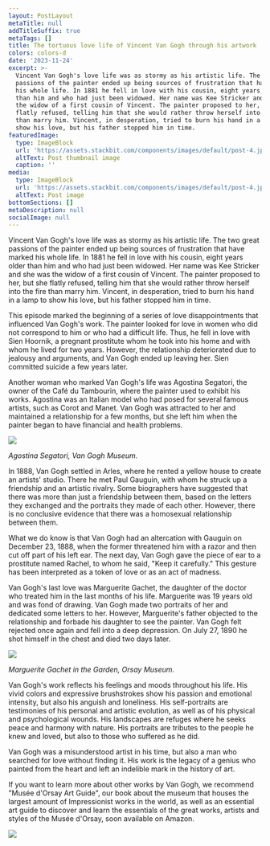 ```yaml
---
layout: PostLayout
metaTitle: null
addTitleSuffix: true
metaTags: []
title: The tortuous love life of Vincent Van Gogh through his artwork
colors: colors-d
date: '2023-11-24'
excerpt: >-
  Vincent Van Gogh's love life was as stormy as his artistic life. The two great
  passions of the painter ended up being sources of frustration that have marked
  his whole life. In 1881 he fell in love with his cousin, eight years older
  than him and who had just been widowed. Her name was Kee Stricker and she was
  the widow of a first cousin of Vincent. The painter proposed to her, but she
  flatly refused, telling him that she would rather throw herself into the fire
  than marry him. Vincent, in desperation, tried to burn his hand in a lamp to
  show his love, but his father stopped him in time.
featuredImage:
  type: ImageBlock
  url: 'https://assets.stackbit.com/components/images/default/post-4.jpeg'
  altText: Post thumbnail image
  caption: ''
media:
  type: ImageBlock
  url: 'https://assets.stackbit.com/components/images/default/post-4.jpeg'
  altText: Post image
bottomSections: []
metaDescription: null
socialImage: null
---
```

Vincent Van Gogh's love life was as stormy as his artistic life. The two great passions of the painter ended up being sources of frustration that have marked his whole life. In 1881 he fell in love with his cousin, eight years older than him and who had just been widowed. Her name was Kee Stricker and she was the widow of a first cousin of Vincent. The painter proposed to her, but she flatly refused, telling him that she would rather throw herself into the fire than marry him. Vincent, in desperation, tried to burn his hand in a lamp to show his love, but his father stopped him in time.

This episode marked the beginning of a series of love disappointments that influenced Van Gogh's work. The painter looked for love in women who did not correspond to him or who had a difficult life. Thus, he fell in love with Sien Hoornik, a pregnant prostitute whom he took into his home and with whom he lived for two years. However, the relationship deteriorated due to jealousy and arguments, and Van Gogh ended up leaving her. Sien committed suicide a few years later.

Another woman who marked Van Gogh's life was Agostina Segatori, the owner of the Café du Tambourin, where the painter used to exhibit his works. Agostina was an Italian model who had posed for several famous artists, such as Corot and Manet. Van Gogh was attracted to her and maintained a relationship for a few months, but she left him when the painter began to have financial and health problems.

![](https://lh3.googleusercontent.com/ci/ALr3YSFygWvV0p7yS4LOHN6WjtCrGz0wRzj-fo-8FEEeBli8ulvDLyS9FXPez5WAS5JSEiRDwz4BaLk=s1200)

*Agostina Segatori, Van Gogh Museum.*


In 1888, Van Gogh settled in Arles, where he rented a yellow house to create an artists' studio. There he met Paul Gauguin, with whom he struck up a friendship and an artistic rivalry. Some biographers have suggested that there was more than just a friendship between them, based on the letters they exchanged and the portraits they made of each other. However, there is no conclusive evidence that there was a homosexual relationship between them.

What we do know is that Van Gogh had an altercation with Gauguin on December 23, 1888, when the former threatened him with a razor and then cut off part of his left ear. The next day, Van Gogh gave the piece of ear to a prostitute named Rachel, to whom he said, "Keep it carefully." This gesture has been interpreted as a token of love or as an act of madness.

Van Gogh's last love was Marguerite Gachet, the daughter of the doctor who treated him in the last months of his life. Marguerite was 19 years old and was fond of drawing. Van Gogh made two portraits of her and dedicated some letters to her. However, Marguerite's father objected to the relationship and forbade his daughter to see the painter. Van Gogh felt rejected once again and fell into a deep depression. On July 27, 1890 he shot himself in the chest and died two days later.

![](https://upload.wikimedia.org/wikipedia/commons/2/2e/Marguerite_Gachet_in_the_Garden.jpg)

*Marguerite Gachet in the Garden, Orsay Museum.*


Van Gogh's work reflects his feelings and moods throughout his life. His vivid colors and expressive brushstrokes show his passion and emotional intensity, but also his anguish and loneliness. His self-portraits are testimonies of his personal and artistic evolution, as well as of his physical and psychological wounds. His landscapes are refuges where he seeks peace and harmony with nature. His portraits are tributes to the people he knew and loved, but also to those who suffered as he did.

Van Gogh was a misunderstood artist in his time, but also a man who searched for love without finding it. His work is the legacy of a genius who painted from the heart and left an indelible mark in the history of art.

If you want to learn more about other works by Van Gogh, we recommend "Musée d'Orsay Art Guide", our book about the museum that houses the largest amount of Impressionist works in the world, as well as an essential art guide to discover and learn the essentials of the great works, artists and styles of the Musée d'Orsay, soon available on Amazon.

![](/images/1658496518-ee36268b.png)

